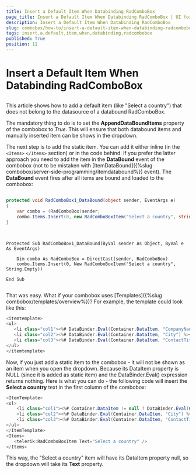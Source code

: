 ```yaml
---
title: Insert a Default Item When Databinding RadComboBox
page_title: Insert a Default Item When Databinding RadComboBox | UI for ASP.NET AJAX Documentation
description: Insert a Default Item When Databinding RadComboBox
slug: combobox/how-to/insert-a-default-item-when-databinding-radcombobox
tags: insert,a,default,item,when,databinding,radcombobox
published: True
position: 11
---
```


# Insert a Default Item When Databinding RadComboBox



## 

This article shows how to add a default item (like "Select a country") that does not belong to the datasource of a databound RadComboBox.

The mandatory thing to do is to set the **AppendDataBoundItems** property of the combobox to *True*. This will ensure that both databound items and manually inserted item can be shows in the dropdown.

The next step is to add the static item. You can add it either inline (in the `<Items>` `</Items>` section) or in the code behind. If you prefer the latter approach you need to add the item in the **DataBound** event of the combobox (not to be mistaken with [ItemDataBound]({%slug combobox/server-side-programming/itemdatabound%}) event). The **DataBound** event fires after all items are bound and loaded to the combobox:



````C#
	
protected void RadComboBox1_DataBound(object sender, EventArgs e) 
{ 
	var combo = (RadComboBox)sender; 
	combo.Items.Insert(0, new RadComboBoxItem("Select a country", string.Empty)); 
}
	
````
````VB.NET

Protected Sub RadComboBox1_DataBound(ByVal sender As Object, ByVal e As EventArgs)

	Dim combo As RadComboBox = DirectCast(sender, RadComboBox)
	combo.Items.Insert(0, New RadComboBoxItem("Select a country", String.Empty))

End Sub
	
````


That was easy. What if your combobox uses [Templates]({%slug combobox/templates/overview%})? For example, the template could look like this:

````C#
<itemtemplate> 
<ul>     
   <li class="col1"><%# DataBinder.Eval(Container.DataItem, "CompanyName") %></li>     
   <li class="col2"><%# DataBinder.Eval(Container.DataItem, "City") %></li>     
   <li class="col3"><%# DataBinder.Eval(Container.DataItem, "ContactTitle") %></li>
</ul>
</itemtemplate>
````



Now, if you just add a static item to the combobox - it will not be shown as an item when you open the dropdown. Because its DataItem property is NULL (since it is added as static item) and the DataBinder.Eval() expression returns nothing. Here is what you can do - the following code will insert the **Select a country** text in the first column of the combobox:

````C#
<ItemTemplate>
<ul>
	<li class="col1"><%# Container.DataItem != null ? DataBinder.Eval(Container.DataItem, "CompanyName") : DataBinder.Eval(Container, "Text") %></li>
	<li class="col2"><%# DataBinder.Eval(Container.DataItem, "City") %></li>
	<li class="col3"><%# DataBinder.Eval(Container.DataItem, "ContactTitle") %></li>
</ul>
</ItemTemplate>
<Items>
   <telerik:RadComboBoxItem Text="Select a country" />
</Items> 
````



This way, the "Select a country" item will have its DataItem property null, so the dropdown will take its **Text** property.
